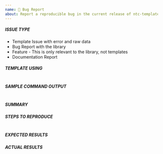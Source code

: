 ```yaml
---
name: 🐛 Bug Report
about: Report a reproducible bug in the current release of ntc-templates
---
```

<!---
NOTE: The following are not considered and will be immediately closed:
* Request for new templates.
* Request for adding data captured in an existing template.
* Request for help with building a TextFSM template, please use the #networktocode channel, on [Slack](http://slack.networktocode.com/)
* Request for Template issues without both the included error and raw data.
* Feature Requests in the form of a Bug.
* ISSUES raised without following instructions.

Please see README for more information.
-->


<!---
Verify first that your issue/request is not already reported on GitHub.
Also test if the latest release, and master branch are affected too.
-->

##### ISSUE TYPE
<!--- Pick one below and delete the rest: -->
 - Template Issue with error and raw data
 - Bug Report with the library
 - Feature - This is only relevant to the library, not templates
 - Documentation Report

##### TEMPLATE USING
<!---
Please paste the entire template that you are using
-->

```

```

##### SAMPLE COMMAND OUTPUT
<!---
Please paste the raw output of the show command your are you using.
-->

```

```

##### SUMMARY
<!--- Explain the problem briefly -->

##### STEPS TO REPRODUCE
<!---
For bugs, show exactly how to reproduce the problem, using a minimal test-case.
For new features, show how the feature would be used.
-->

<!--- Paste example playbooks or commands between quotes below -->
```yaml

```

<!--- You can also paste gist.github.com links for larger files -->

##### EXPECTED RESULTS
<!--- What did you expect to happen when running the steps above? -->

##### ACTUAL RESULTS
<!--- What actually happened? -->

<!--- Paste verbatim command output between quotes below -->
```

```
